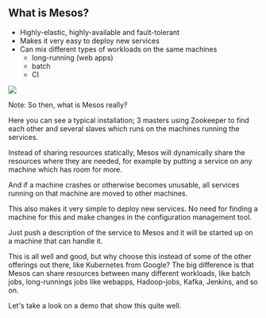 ## What is Mesos?

* Highly-elastic, highly-available and fault-tolerant
* Makes it very easy to deploy new services
* Can mix different types of workloads on the same machines
  * long-running (web apps)
  * batch
  * CI

<image src="images/system_setup.png"/>

Note:
So then, what is Mesos really?

Here you can see a typical installation; 3 masters using Zookeeper
to find each other and several slaves which runs on the machines
running the services.

Instead of sharing resources statically, Mesos will dynamically
share the resources where they are needed, for example by putting
a service on any machine which has room for more.

And if a machine crashes or otherwise becomes unusable, all
services running on that machine are moved to other machines.

This also makes it very simple to deploy new services. No need
for finding a machine for this and make changes in the configuration
management tool.

Just push a description of the service to Mesos and it will be
started up on a machine that can handle it.

This is all well and good, but why choose this instead of some of
the other offerings out there, like Kubernetes from Google? The
big difference is that Mesos can share resources between many
different workloads, like batch jobs, long-runnings jobs like
webapps, Hadoop-jobs, Kafka, Jenkins, and so on.

Let's take a look on a demo that show this quite well.
